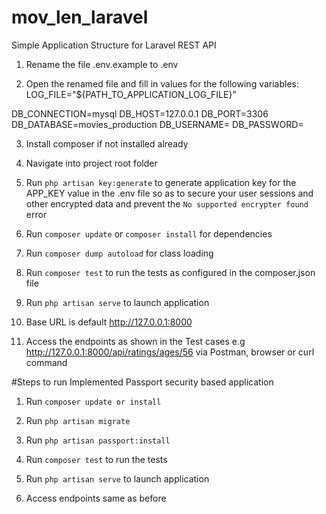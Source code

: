 # mov_len_laravel
Simple Application Structure for Laravel REST API

1. Rename the file .env.example to .env

2. Open the renamed file and fill in values for the following variables:
LOG_FILE="${PATH_TO_APPLICATION_LOG_FILE}"

DB_CONNECTION=mysql
DB_HOST=127.0.0.1
DB_PORT=3306
DB_DATABASE=movies_production
DB_USERNAME=
DB_PASSWORD=

3. Install composer if not installed already 

4. Navigate into project root folder

5. Run `php artisan key:generate` to generate application key for the APP_KEY value in the .env file so as to secure your user sessions and other encrypted data and prevent the `No supported encrypter found` error

6. Run `composer update` or `composer install` for dependencies

7. Run `composer dump autoload` for class loading

8. Run `composer test` to run the tests as configured in the composer.json file

9. Run `php artisan serve` to launch application

10. Base URL is default http://127.0.0.1:8000

11. Access the endpoints as shown in the Test cases e.g http://127.0.0.1:8000/api/ratings/ages/56 via Postman, browser or curl command

#Steps to run Implemented Passport security based application

1. Run `composer update or install`

2. Run `php artisan migrate`

3. Run `php artisan passport:install`

4. Run `composer test` to run the tests

5. Run `php artisan serve` to launch application

6. Access endpoints same as before
